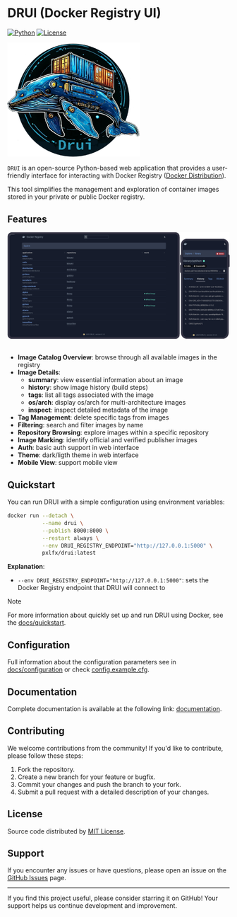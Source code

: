 # DRUI (Docker Registry UI)

[![Python](https://img.shields.io/badge/Python-3.8+-blue.svg)](https://www.python.org/)
[![License](https://img.shields.io/badge/License-MIT-blue.svg)](LICENSE)

<img src="docs/images/logo.png" style="width:300px;" alt="drui-logo"/>

`DRUI` is an open-source Python-based web application that provides a
user-friendly interface for interacting with Docker Registry
([Docker Distribution](https://github.com/distribution/distribution)).

This tool simplifies the management and exploration of container images stored
in your private or public Docker registry.

## Features

<a href="docs/images/preview.png">
  <img src="docs/images/preview.png"
       style="width:600px; margin-bottom: 1rem;" alt="drui-logo"/>
</a>

- **Image Catalog Overview**: browse through all available images in the
  registry
- **Image Details**:
    - **summary**: view essential information about an image
    - **history**: show image history (build steps)
    - **tags**: list all tags associated with the image
    - **os/arch**: display os/arch for multi-architecture images
    - **inspect**: inspect detailed metadata of the image
- **Tag Management**: delete specific tags from images
- **Filtering**: search and filter images by name
- **Repository Browsing**: explore images within a specific repository
- **Image Marking**: identify official and verified publisher images
- **Auth**: basic auth support in web interface
- **Theme**: dark/ligth theme in web interface
- **Mobile View**: support mobile view

## Quickstart

You can run DRUI with a simple configuration using environment variables:

```bash
docker run --detach \
           --name drui \
           --publish 8000:8000 \
           --restart always \
           --env DRUI_REGISTRY_ENDPOINT="http://127.0.0.1:5000" \
           pxlfx/drui:latest
```

**Explanation**:

- `--env DRUI_REGISTRY_ENDPOINT="http://127.0.0.1:5000"`: sets the Docker
  Registry endpoint that DRUI will connect to

> [!NOTE]
> For more information about quickly set up and run DRUI using Docker,
> see the [docs/quickstart](docs/quickstart.md).

## Configuration

Full information about the configuration parameters see in
[docs/configuration](docs/configuration.md)
or check [config.example.cfg](config.example.cfg).

## Documentation

Complete documentation is available at the following link:
[documentation](docs/index.md).

## Contributing

We welcome contributions from the community! If you'd like to contribute,
please follow these steps:

1. Fork the repository.
2. Create a new branch for your feature or bugfix.
3. Commit your changes and push the branch to your fork.
4. Submit a pull request with a detailed description of your changes.

## License

Source code distributed by [MIT License](LICENSE).

## Support

If you encounter any issues or have questions, please open an issue on the
[GitHub Issues](https://github.com/pxlfx/drui/issues)
page.

---

If you find this project useful, please consider starring it on GitHub!
Your support helps us continue development and improvement.
